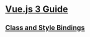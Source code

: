 # [Vue.js 3 Guide](https://vuejs.org/guide/introduction.html)

## [Class and Style Bindings](https://vuejs.org/guide/essentials/class-and-style.html)
